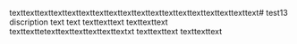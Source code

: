 texttexttexttexttexttexttexttexttexttexttexttexttexttexttexttexttexttext# test13
discription
text
text
texttexttext
texttexttext
texttexttetexttexttexttexttexttextxt
texttexttext
texttexttext
